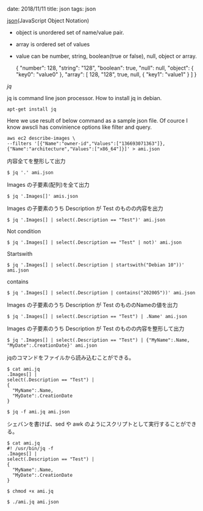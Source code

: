 date: 2018/11/11
title: json
tags: json

[json](https://www.json.org/json-en.html)(JavaScript Object Notation)

- object is unordered set of name/value pair.
- array is ordered set of values
- value can be number, string, boolean(true or false), null, object or array.

	{
	  "number": 128,
	  "string": "128",
	  "boolean": true,
	  "null": null,
	  "object": {
	    "key0": "value0"
	  },
	  "array": [
	    128,
	    "128",
	    true,
	    null,
	    {
	      "key1": "value1"
	    }
	  ]
	}

*jq*

jq is command line json processor.
How to install jq in debian.

	apt-get install jq

Here we use result of below command as a sample json file.
Of cource I know awscli has convinience options like filter and query.

	aws ec2 describe-images \
	--filters '[{"Name":"owner-id","Values":["136693071363"]},{"Name":"architecture","Values":["x86_64"]}]' > ami.json

内容全てを整形して出力

	$ jq '.' ami.json

Images の子要素(配列)を全て出力

	$ jq '.Images[]' amis.json

Images の子要素のうち Description が Test のものの内容を出力

	$ jq '.Images[] | select(.Description == "Test")' ami.json

Not condition

	$ jq '.Images[] | select(.Description == "Test" | not)' ami.json

Startswith

	$ jq '.Images[] | select(.Description | startswith("Debian 10"))' ami.json

contains

	$ jq '.Images[] | select(.Description | contains("202005"))' ami.json

Images の子要素のうち Description が Test のもののNameの値を出力

	$ jq '.Images[] | select(.Description == "Test") | .Name' ami.json

Images の子要素のうち Description が Test のものの内容を整形して出力

	$ jq '.Images[] | select(.Description == "Test") | {"MyName":.Name, "MyDate":.CreationDate}' ami.json

jqのコマンドをファイルから読み込むことができる。

	$ cat ami.jq
	.Images[] |
	select(.Description == "Test") |
	{
	  "MyName":.Name,
	  "MyDate":.CreationDate
	}
	
	$ jq -f ami.jq ami.json

シェバンを書けば、sed や awk のようにスクリプトとして実行することができる。

	$ cat ami.jq
	#! /usr/bin/jq -f
	.Images[] |
	select(.Description == "Test") |
	{
	  "MyName":.Name,
	  "MyDate":.CreationDate
	}
	
	$ chmod +x ami.jq
	
	$ ./ami.jq ami.json
